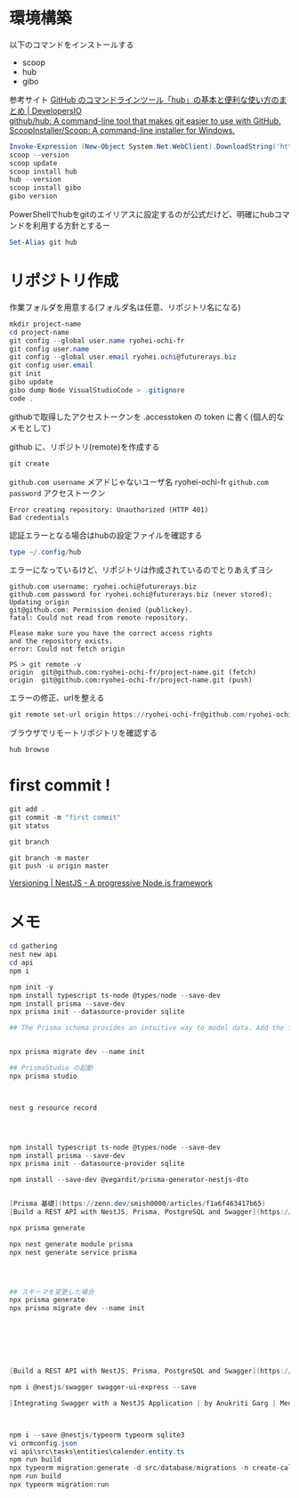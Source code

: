 # 環境構築
以下のコマンドをインストールする
- scoop
- hub
- gibo

参考サイト
[GitHub のコマンドラインツール「hub」の基本と便利な使い方のまとめ | DevelopersIO](https://dev.classmethod.jp/articles/hub/)  
[github/hub: A command-line tool that makes git easier to use with GitHub.](https://github.com/github/hub)  
[ScoopInstaller/Scoop: A command-line installer for Windows.](https://github.com/ScoopInstaller/Scoop)  

```powershell
Invoke-Expression (New-Object System.Net.WebClient).DownloadString('https://get.scoop.sh')
scoop --version
scoop update
scoop install hub
hub --version
scoop install gibo
gibo version
```

PowerShellでhubをgitのエイリアスに設定するのが公式だけど、明確にhubコマンドを利用する方針とするー
```powershell
Set-Alias git hub
```

# リポジトリ作成
作業フォルダを用意する(フォルダ名は任意、リポジトリ名になる)
```powershell
mkdir project-name
cd project-name
git config --global user.name ryohei-ochi-fr
git config user.name
git config --global user.email ryohei.ochi@futurerays.biz
git config user.email
git init
gibo update
gibo dump Node VisualStudioCode > .gitignore
code .
```

githubで取得したアクセストークンを .accesstoken の token に書く(個人的なメモとして)


github に、リポジトリ(remote)を作成する
```powershell
git create
```

`github.com username` メアドじゃないユーザ名 ryohei-ochi-fr
`github.com password` アクセストークン

```
Error creating repository: Unauthorized (HTTP 401)
Bad credentials
```
認証エラーとなる場合はhubの設定ファイルを確認する
```powershell
type ~/.config/hub
```

エラーになっているけど、リポジトリは作成されているのでとりあえずヨシ
```
github.com username: ryohei.ochi@futurerays.biz
github.com password for ryohei.ochi@futurerays.biz (never stored): 
Updating origin
git@github.com: Permission denied (publickey).
fatal: Could not read from remote repository.

Please make sure you have the correct access rights
and the repository exists.
error: Could not fetch origin
```

```
PS > git remote -v
origin  git@github.com:ryohei-ochi-fr/project-name.git (fetch)
origin  git@github.com:ryohei-ochi-fr/project-name.git (push)
```

エラーの修正、urlを整える
```powershell
git remote set-url origin https://ryohei-ochi-fr@github.com/ryohei-ochi-fr/blackbox.git
```




ブラウザでリモートリポジトリを確認する
```powershell
hub browse
```

# first commit !
```powershell
git add .
git commit -m "first commit"
git status

git branch

git branch -m master
git push -u origin master
```



[Versioning | NestJS - A progressive Node.js framework](https://docs.nestjs.com/techniques/versioning)



# メモ
```powershell
cd gathering
nest new api
cd api
npm i

npm init -y
npm install typescript ts-node @types/node --save-dev
npm install prisma --save-dev
npx prisma init --datasource-provider sqlite

## The Prisma schema provides an intuitive way to model data. Add the following models to your schema.prisma file:


npx prisma migrate dev --name init

## PrismaStudio の起動
npx prisma studio



nest g resource record




npm install typescript ts-node @types/node --save-dev
npm install prisma --save-dev
npx prisma init --datasource-provider sqlite

npm install --save-dev @vegardit/prisma-generator-nestjs-dto


[Prisma 基礎](https://zenn.dev/smish0000/articles/f1a6f463417b65)
[Build a REST API with NestJS, Prisma, PostgreSQL and Swagger](https://www.prisma.io/blog/nestjs-prisma-rest-api-7D056s1BmOL0)

npx prisma generate

npx nest generate module prisma
npx nest generate service prisma




## スキーマを変更した場合
npx prisma generate
npx prisma migrate dev --name init







[Build a REST API with NestJS, Prisma, PostgreSQL and Swagger](https://www.prisma.io/blog/nestjs-prisma-rest-api-7D056s1BmOL0)

npm i @nestjs/swagger swagger-ui-express --save

[Integrating Swagger with a NestJS Application | by Anukriti Garg | Medium](https://anukritigarg13.medium.com/integrating-swagger-with-a-nestjs-application-f5a7e44ad8c8)



npm i --save @nestjs/typeorm typeorm sqlite3
vi ormconfig.json
vi api\src\tasks\entities\calender.entity.ts
npm run build
npx typeorm migration:generate -d src/database/migrations -n create-calender
npm run build
npx typeorm migration:run



```